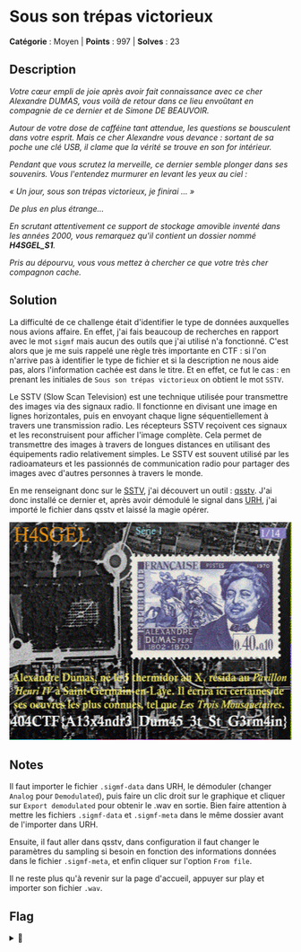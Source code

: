 # Sous son trépas victorieux

**Catégorie** : Moyen | **Points** : 997 | **Solves** : 23

## Description

*Votre cœur empli de joie après avoir fait connaissance avec ce cher Alexandre DUMAS, vous voilà de retour dans ce lieu envoûtant en compagnie de ce dernier et de Simone DE BEAUVOIR.*

*Autour de votre dose de cafféine tant attendue, les questions se bousculent dans votre esprit. Mais ce cher Alexandre vous devance : sortant de sa poche une clé USB, il clame que la vérité se trouve en son for intérieur.*

*Pendant que vous scrutez la merveille, ce dernier semble plonger dans ses souvenirs. Vous l'entendez murmurer en levant les yeux au ciel :*

*« Un jour, sous son trépas victorieux, je finirai ... »*

*De plus en plus étrange...*

*En scrutant attentivement ce support de stockage amovible inventé dans les années 2000, vous remarquez qu'il contient un dossier nommé **H4SGEL_S1**.*

*Pris au dépourvu, vous vous mettez à chercher ce que votre très cher compagnon cache.*


## Solution

La difficulté de ce challenge était d'identifier le type de données auxquelles nous avions affaire. En effet, j'ai fais beaucoup de recherches en rapport avec le mot ``sigmf`` mais aucun des outils que j'ai utilisé n'a fonctionné. C'est alors que je me suis rappelé une règle très importante en CTF : si l'on n'arrive pas à identifier le type de fichier et si la description ne nous aide pas, alors l'information cachée est dans le titre. Et en effet, ce fut le cas : en prenant les initiales de ``Sous son trépas victorieux`` on obtient le mot ``SSTV``.

Le SSTV (Slow Scan Television) est une technique utilisée pour transmettre des images via des signaux radio. Il fonctionne en divisant une image en lignes horizontales, puis en envoyant chaque ligne séquentiellement à travers une transmission radio. Les récepteurs SSTV reçoivent ces signaux et les reconstruisent pour afficher l'image complète. Cela permet de transmettre des images à travers de longues distances en utilisant des équipements radio relativement simples. Le SSTV est souvent utilisé par les radioamateurs et les passionnés de communication radio pour partager des images avec d'autres personnes à travers le monde.

En me renseignant donc sur le [SSTV](https://www.sigidwiki.com/wiki/Slow-Scan_Television_(SSTV)), j'ai découvert un outil : [qsstv](https://doc.ubuntu-fr.org/qsstv). J'ai donc installé ce dernier et, après avoir démodulé le signal dans [URH](https://github.com/jopohl/urh), j'ai importé le fichier dans qsstv et laissé la magie opérer.

<p align="center">
  <img src="solution.png" alt="solution qsstv" width="600">
</p>

## Notes

Il faut importer le fichier ``.sigmf-data`` dans URH, le démoduler (changer ``Analog`` pour ``Demodulated``), puis faire un clic droit sur le graphique et cliquer sur ``Export demodulated`` pour obtenir le .wav en sortie. Bien faire attention à mettre les fichiers ``.sigmf-data`` et ``.sigmf-meta`` dans le même dossier avant de l'importer dans URH.

Ensuite, il faut aller dans qsstv, dans configuration il faut changer le paramètres du sampling si besoin en fonction des informations données dans le fichier ``.sigmf-meta``, et enfin cliquer sur l'option ``From file``.

Il ne reste plus qu'à revenir sur la page d'accueil, appuyer sur play et importer son fichier ``.wav``.

## Flag

<details>
<summary>🚩</summary>

```
404CTF{A13x4ndr3_Dum45_3t_St_G3rm4in}
```
